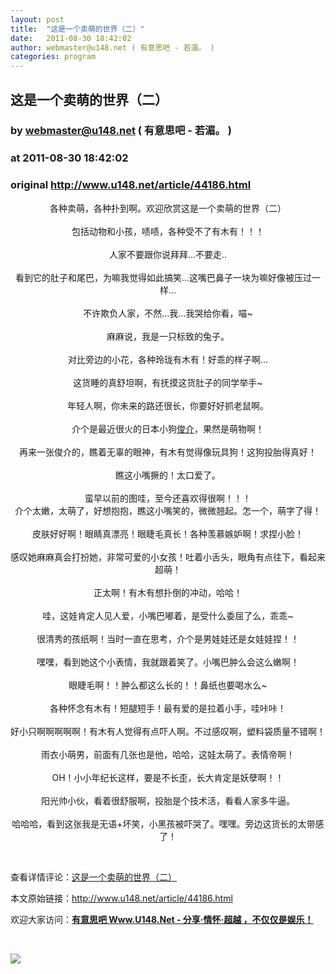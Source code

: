 ```yaml
---
layout: post
title:  "这是一个卖萌的世界（二）"
date:   2011-08-30 18:42:02
author: webmaster@u148.net ( 有意思吧 - 若湄。 )
categories: program
---
```


## 这是一个卖萌的世界（二）
### by webmaster@u148.net ( 有意思吧 - 若湄。 )
### at 2011-08-30 18:42:02
### original <http://www.u148.net/article/44186.html>

<div style="text-align:center">各种卖萌，各种扑到啊。欢迎欣赏这是一个卖萌的世界（二）<br>
<br>
包括动物和小孩，啧啧，各种受不了有木有！！！<br>
 <br>
<img src="http://file3.u148.net/2011/8/images/maimeng/1.jpg" alt="" border="0"><br>
人家不要跟你说拜拜...不要走.. <br>
 <br>
<img src="http://file3.u148.net/2011/8/images/maimeng/2.jpg" alt="" border="0"><br>
看到它的肚子和尾巴，为嘛我觉得如此搞笑...这嘴巴鼻子一块为嘛好像被压过一样...<br>
 <br>
<img src="http://file3.u148.net/2011/8/images/maimeng/3.jpg" alt="" border="0"><br>
不许欺负人家，不然...我...我哭给你看，喵~<br>
<br>
<img src="http://file3.u148.net/2011/8/images/maimeng/4.jpg" alt="" border="0"><br>
麻麻说，我是一只标致的兔子。<br>
<br>
<img src="http://file3.u148.net/2011/8/images/maimeng/5.jpg" alt="" border="0"><br>
对比旁边的小花，各种玲珑有木有！好乖的样子啊...<br>
 <br>
<img src="http://file3.u148.net/2011/8/images/maimeng/6.jpg" alt="" border="0"><br>
这货睡的真舒坦啊，有抚摸这货肚子的同学举手~<br>
 <br>
<img src="http://file3.u148.net/2011/8/images/maimeng/7.jpg" alt="" border="0"><br>
年轻人啊，你未来的路还很长，你要好好抓老鼠啊。<br>
 <br>
<img src="http://file3.u148.net/2011/8/images/maimeng/8.jpg" alt="" border="0"><br>
介个是最近很火的日本小狗<a href="http://www.u148.net/article/43969.html">俊介</a>，果然是萌物啊！<br>
 <br>
<img src="http://file3.u148.net/2011/8/images/maimeng/9.jpg" alt="" border="0"><br>
再来一张俊介的，瞧着无辜的眼神，有木有觉得像玩具狗！这狗投胎得真好！<br>
 <br>
<img src="http://file3.u148.net/2011/8/images/maimeng/10.jpg" alt="" border="0"><br>
瞧这小嘴撅的！太口爱了。<br>
 <br>
<img src="http://file3.u148.net/2011/8/images/maimeng/11.jpg" alt="" border="0"><br>
蛮早以前的图哇，至今还喜欢得很啊！！！<br>
介个太嫩，太萌了，好想抱抱，瞧这小嘴笑的，微微翘起。怎一个，萌字了得！<br>
 <br>
<img src="http://file3.u148.net/2011/8/images/maimeng/12.jpg" alt="" border="0"><br>
皮肤好好啊！眼睛真漂亮！眼睫毛真长！各种羡慕嫉妒啊！求捏小脸！<br>
 <br>
<img src="http://file3.u148.net/2011/8/images/maimeng/13.jpg" alt="" border="0"><br>
感叹她麻麻真会打扮她，非常可爱的小女孩！吐着小舌头，眼角有点往下，看起来超萌！<br>
 <br>
<img src="http://file3.u148.net/2011/8/images/maimeng/14.jpg" alt="" border="0"><br>
正太啊！有木有想扑倒的冲动，哈哈！<br>
 <br>
<img src="http://file3.u148.net/2011/8/images/maimeng/15.jpg" alt="" border="0"><br>
哇，这娃肯定人见人爱，小嘴巴嘟着，是受什么委屈了么，乖乖~<br>
 <br>
<img src="http://file3.u148.net/2011/8/images/maimeng/16.jpg" alt="" border="0"><br>
很清秀的孩纸啊！当时一直在思考，介个是男娃娃还是女娃娃捏！！<br>
 <br>
<img src="http://file3.u148.net/2011/8/images/maimeng/17.jpg" alt="" border="0"><br>
嘿嘿，看到她这个小表情，我就跟着笑了。小嘴巴肿么会这么嫩啊！<br>
 <br>
<img src="http://file3.u148.net/2011/8/images/maimeng/18.jpg" alt="" border="0"><br>
眼睫毛啊！！肿么都这么长的！！鼻纸也要喝水么~<br>
 <br>
<img src="http://file3.u148.net/2011/8/images/maimeng/19.jpg" alt="" border="0"><br>
各种怀念有木有！短腿短手！最有爱的是拉着小手，哇咔咔！<br>
 <br>
<img src="http://file3.u148.net/2011/8/images/maimeng/20.jpg" alt="" border="0"><br>
好小只啊啊啊啊啊！有木有人觉得有点吓人啊。不过感叹啊，塑料袋质量不错啊！<br>
 <br>
<img src="http://file3.u148.net/2011/8/images/maimeng/21.jpg" alt="" border="0"><br>
雨衣小萌男，前面有几张也是他，哈哈，这娃太萌了。表情帝啊！<br>
 <br>
<img src="http://file3.u148.net/2011/8/images/maimeng/22.jpg" alt="" border="0"><br>
OH！小小年纪长这样，要是不长歪，长大肯定是妖孽啊！！<br>
 <br>
<img src="http://file3.u148.net/2011/8/images/maimeng/23.jpg" alt="" border="0"><br>
阳光帅小伙，看着很舒服啊，投胎是个技术活，看看人家多牛逼。<br>
 <br>
<img src="http://file3.u148.net/2011/8/images/maimeng/24.jpg" alt="" border="0"><br>
哈哈哈，看到这张我是无语+坏笑，小黑孩被吓哭了。嘿嘿。旁边这货长的太带感了！ <br>
</div><p> </p><p>查看详情评论：<a href="http://www.u148.net/article/44186.html">这是一个卖萌的世界（二）</a></p><p>本文原始链接：<a href="http://www.u148.net/article/44186.html">http://www.u148.net/article/44186.html</a></p><p>欢迎大家访问：<a href="http://www.u148.net"><strong>有意思吧 Www.U148.Net - 分享·情怀·超越 ，不仅仅是娱乐！</strong></a></p><p> </p><p><a href="http://dianpu.tao123.com?pid=mm_26142575_0_0&amp;eventid=102167"><img src="http://img.u148.net/activity/used/Tao123_category.gif" border="0"></a></p><p> </p>